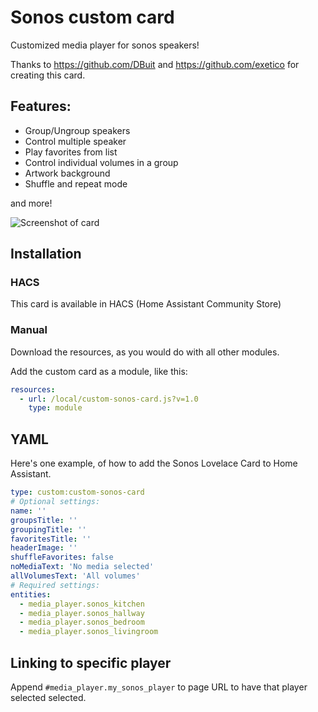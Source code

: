 # Sonos custom card
Customized media player for sonos speakers!

Thanks to https://github.com/DBuit and https://github.com/exetico for creating this card.

## Features:

* Group/Ungroup speakers
* Control multiple speaker
* Play favorites from list
* Control individual volumes in a group
* Artwork background
* Shuffle and repeat mode

and more!

![Screenshot of card](https://github.com/johanfrick/custom-sonos-card/raw/master/screenshot-custom-sonos-card.png)

## Installation
### HACS
This card is available in HACS (Home Assistant Community Store)

### Manual
Download the resources, as you would do with all other modules.

Add the custom card as a module, like this:
```yaml
resources:
  - url: /local/custom-sonos-card.js?v=1.0
    type: module
```

## YAML
Here's one example, of how to add the Sonos Lovelace Card to Home Assistant.
```yaml
type: custom:custom-sonos-card
# Optional settings:
name: '' 
groupsTitle: '' 
groupingTitle: '' 
favoritesTitle: '' 
headerImage: '' 
shuffleFavorites: false 
noMediaText: 'No media selected' 
allVolumesText: 'All volumes'
# Required settings:
entities: 
  - media_player.sonos_kitchen
  - media_player.sonos_hallway
  - media_player.sonos_bedroom
  - media_player.sonos_livingroom
```

## Linking to specific player
Append `#media_player.my_sonos_player` to page URL to have that player selected selected. 